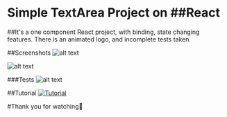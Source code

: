 # Simple TextArea Project on ##React
##It's a one component React project, with binding, state changing features. There is an animated logo, and incomplete tests taken.


##Screenshots
![alt text](https://i.imgur.com/Mqn1Ea1.png)

![alt text](https://i.imgur.com/ZNYN4Af.png)

###Tests
![alt text](https://i.imgur.com/xPuE4gY.png)


##Tutorial
[![Tutorial](https://www.midi.org/images/easyblog_articles/149/tutorial.jpg)](https://www.youtube.com/watch?v=kxmGlLbJPFk)


#Thank you for watching🙏

